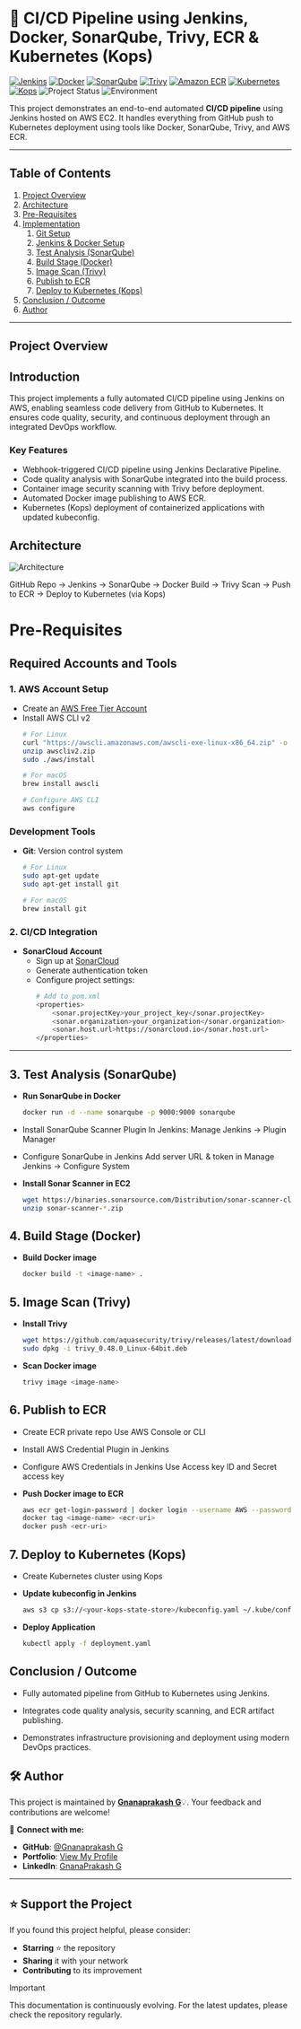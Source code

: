 # 🚀 CI/CD Pipeline using Jenkins, Docker, SonarQube, Trivy, ECR & Kubernetes (Kops)
[![Jenkins](https://img.shields.io/badge/Jenkins-%232C5263?style=for-the-badge&logo=jenkins&logoColor=white)](https://www.jenkins.io/)
[![Docker](https://img.shields.io/badge/Docker-%230db7ed?style=for-the-badge&logo=docker&logoColor=white)](https://www.docker.com/)
[![SonarQube](https://img.shields.io/badge/SonarQube-%2300b4fc?style=for-the-badge&logo=sonarqube&logoColor=white)](https://www.sonarqube.org/)
[![Trivy](https://img.shields.io/badge/Trivy-%235C2D91?style=for-the-badge&logo=aqua&logoColor=white)](https://aquasecurity.github.io/trivy/)
[![Amazon ECR](https://img.shields.io/badge/Amazon%20ECR-%23FF9900?style=for-the-badge&logo=amazonaws&logoColor=white)](https://docs.aws.amazon.com/AmazonECR/latest/userguide/what-is-ecr.html)
[![Kubernetes](https://img.shields.io/badge/Kubernetes-%23326ce5?style=for-the-badge&logo=kubernetes&logoColor=white)](https://kubernetes.io/)
[![Kops](https://img.shields.io/badge/Kops-%23000000?style=for-the-badge&logo=linux&logoColor=white)](https://github.com/kubernetes/kops)
![Project Status](https://img.shields.io/badge/Status-In%20Process-blue?style=for-the-badge)
![Environment](https://img.shields.io/badge/Environment-Staging-orange?style=for-the-badge)


This project demonstrates an end-to-end automated **CI/CD pipeline** using Jenkins hosted on AWS EC2. It handles everything from GitHub push to Kubernetes deployment using tools like Docker, SonarQube, Trivy, and AWS ECR.

---

##  Table of Contents

1. [Project Overview](#project-overview)  
2. [Architecture](#architecture)  
3. [Pre-Requisites](#pre-requisites)  
4. [Implementation](#implementation)  
   1. [Git Setup](#1-git-setup)  
   2. [Jenkins & Docker Setup](#2-jenkins--docker-setup)  
   3. [Test Analysis (SonarQube)](#3-test-analysis-sonarqube)  
   4. [Build Stage (Docker)](#4-build-stage-docker)  
   5. [Image Scan (Trivy)](#5-image-scan-trivy)  
   6. [Publish to ECR](#6-publish-to-ecr)  
   7. [Deploy to Kubernetes (Kops)](#7-deploy-to-kubernetes-kops)  
5. [Conclusion / Outcome](#conclusion--outcome)  
6. [Author](#author)  

---

##  Project Overview

## Introduction

This project implements a fully automated CI/CD pipeline using Jenkins on AWS, enabling seamless code delivery from GitHub to Kubernetes. It ensures code quality, security, and continuous deployment through an integrated DevOps workflow.

### Key Features

-	Webhook-triggered CI/CD pipeline using Jenkins Declarative Pipeline.
-	Code quality analysis with SonarQube integrated into the build process.
-	Container image security scanning with Trivy before deployment.
-	Automated Docker image publishing to AWS ECR.
-	Kubernetes (Kops) deployment of containerized applications with updated kubeconfig.

##  Architecture
![Architecture](Assets/architecture.png)

GitHub Repo → Jenkins → SonarQube → Docker Build → Trivy Scan → Push to ECR → Deploy to Kubernetes (via Kops)

# Pre-Requisites

## Required Accounts and Tools

### 1. AWS Account Setup
- Create an [AWS Free Tier Account](https://aws.amazon.com/free/)
- Install AWS CLI v2
  ```bash
  # For Linux
  curl "https://awscli.amazonaws.com/awscli-exe-linux-x86_64.zip" -o "awscliv2.zip"
  unzip awscliv2.zip
  sudo ./aws/install

  # For macOS
  brew install awscli

  # Configure AWS CLI
  aws configure
  ```

### Development Tools
- **Git**: Version control system
  ```bash
  # For Linux
  sudo apt-get update
  sudo apt-get install git

  # For macOS
  brew install git
  ```

### 2. CI/CD Integration
- **SonarCloud Account**
  - Sign up at [SonarCloud](https://sonarcloud.io/)
  - Generate authentication token
  - Configure project settings:
    ```bash
    # Add to pom.xml
    <properties>
        <sonar.projectKey>your_project_key</sonar.projectKey>
        <sonar.organization>your_organization</sonar.organization>
        <sonar.host.url>https://sonarcloud.io</sonar.host.url>
    </properties>
    ```

---

## 3. Test Analysis (SonarQube)
- **Run SonarQube in Docker**
  ```bash
  docker run -d --name sonarqube -p 9000:9000 sonarqube
  ```
- Install SonarQube Scanner Plugin
  In Jenkins: Manage Jenkins → Plugin Manager

- Configure SonarQube in Jenkins
  Add server URL & token in Manage Jenkins → Configure System

- **Install Sonar Scanner in EC2**
  ```bash
  wget https://binaries.sonarsource.com/Distribution/sonar-scanner-cli/sonar-scanner-<version>.zip
  unzip sonar-scanner-*.zip

## 4. Build Stage (Docker)

- **Build Docker image**
  ```bash
  docker build -t <image-name> .
  ```

## 5. Image Scan (Trivy)

- **Install Trivy**
  ```bash
  wget https://github.com/aquasecurity/trivy/releases/latest/download/trivy_0.48.0_Linux-64bit.deb
  sudo dpkg -i trivy_0.48.0_Linux-64bit.deb
  ```
- **Scan Docker image**
    ```bash
    trivy image <image-name>
    ```

 ## 6. Publish to ECR

- Create ECR private repo
  Use AWS Console or CLI

- Install AWS Credential Plugin in Jenkins

- Configure AWS Credentials in Jenkins
  Use Access key ID and Secret access key

- **Push Docker image to ECR**
  ```bash
  aws ecr get-login-password | docker login --username AWS --password-stdin <account>.dkr.ecr.<region>.amazonaws.com
  docker tag <image-name> <ecr-uri>
  docker push <ecr-uri>
  ```

## 7. Deploy to Kubernetes (Kops)

- Create Kubernetes cluster using Kops

- **Update kubeconfig in Jenkins**
  ```bash
  aws s3 cp s3://<your-kops-state-store>/kubeconfig.yaml ~/.kube/config
  ```
- **Deploy Application**
  ```bash
  kubectl apply -f deployment.yaml
   ```

## Conclusion / Outcome

- Fully automated pipeline from GitHub to Kubernetes using Jenkins.

- Integrates code quality analysis, security scanning, and ECR artifact publishing.

- Demonstrates infrastructure provisioning and deployment using modern DevOps practices.

## 🛠️ Author 

This project is maintained by **[Gnanaprakash G](https://github.com/GG-Prakash)**💡.
Your feedback and contributions are welcome!

📧 **Connect with me:**
- **GitHub**: [@Gnanaprakash G](https://github.com/GG-Prakash)
- **Portfolio**: [View My Profile](https://gnanaprakash-devops.netlify.app/)
- **LinkedIn**: [GnanaPrakash G](www.linkedin.com/in/gg-prakash)

---

## ⭐ Support the Project

If you found this project helpful, please consider:
- **Starring** ⭐ the repository
- **Sharing** it with your network
- **Contributing** to its improvement

> [!Important]
> This documentation is continuously evolving. For the latest updates, please check the repository regularly.







  